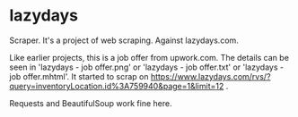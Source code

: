 # lazydays
Scraper. It's a project of web scraping. Against lazydays.com.

Like earlier projects, this is a job offer from upwork.com. The details can be seen in 'lazydays - job offer.png' or 'lazydays - job offer.txt' or 'lazydays - job offer.mhtml'. It started to scrap on https://www.lazydays.com/rvs/?query=inventoryLocation.id%3A759940&page=1&limit=12 .

Requests and BeautifulSoup work fine here.